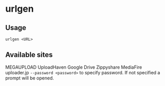 # urlgen

## Usage
```
urlgen <URL>
```

## Available sites
MEGAUPLOAD
UploadHaven
Google Drive
Zippyshare
MediaFire
uploader.jp
  `--password <password>` to specify password.
  If not specified a prompt will be opened.
